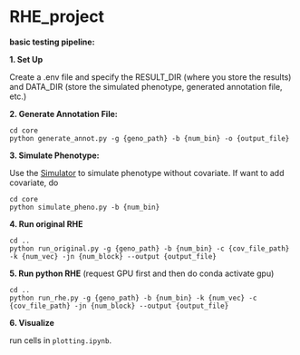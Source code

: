 # RHE_project

**basic testing pipeline:**

**1. Set Up**

Create a .env file and specify the RESULT_DIR (where you store the results) and DATA_DIR (store the simulated phenotype, generated annotation file, etc.)

**2. Generate Annotation File:**  
```
cd core
python generate_annot.py -g {geno_path} -b {num_bin} -o {output_file}
```

**3. Simulate Phenotype:**  

Use the [Simulator](https://github.com/sriramlab/Simulator) to simulate phenotype without covariate.
If want to add covariate, do 
```
cd core
python simulate_pheno.py -b {num_bin}
```

**4. Run original RHE**  
```
cd ..
python run_original.py -g {geno_path} -b {num_bin} -c {cov_file_path} -k {num_vec} -jn {num_block} --output {output_file}
```

**5. Run python RHE**
(request GPU first and then do conda activate gpu)
```
cd ..
python run_rhe.py -g {geno_path} -b {num_bin} -k {num_vec} -c {cov_file_path} -jn {num_block} --output {output_file}
```

**6. Visualize**

run cells in `plotting.ipynb`.


